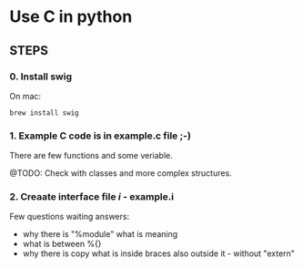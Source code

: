 # Use C in python


## STEPS

### 0. Install swig

On mac:

```shell
brew install swig
```


### 1. Example C code is in example.c file ;-)

There are few functions and some veriable.

@TODO: Check with classes and more complex structures.


### 2. Creaate interface file *i* - example.i

Few questions waiting answers:

- why there is "%module" what is meaning
- what is between %{} 
- why there is copy what is inside braces also outside it -  without "extern"

